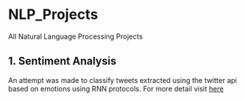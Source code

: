 # NLP_Projects
All Natural Language Processing Projects

## 1. Sentiment Analysis
An attempt was made to classify tweets extracted using the twitter api based on emotions using RNN protocols. For more detail visit [here](https://github.com/rajuzumaki2207/NLP_Projects/tree/master/sentiment_analysis)
